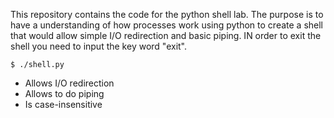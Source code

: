 This repository contains the code for the python shell lab. The
purpose is to have a understanding of how processes work using
python to create a shell that would allow simple I/O redirection
and basic piping. IN order to exit the shell you need to input
the key word "exit".


`$ ./shell.py`
* Allows I/O redirection
* Allows to do piping
* Is case-insensitive
